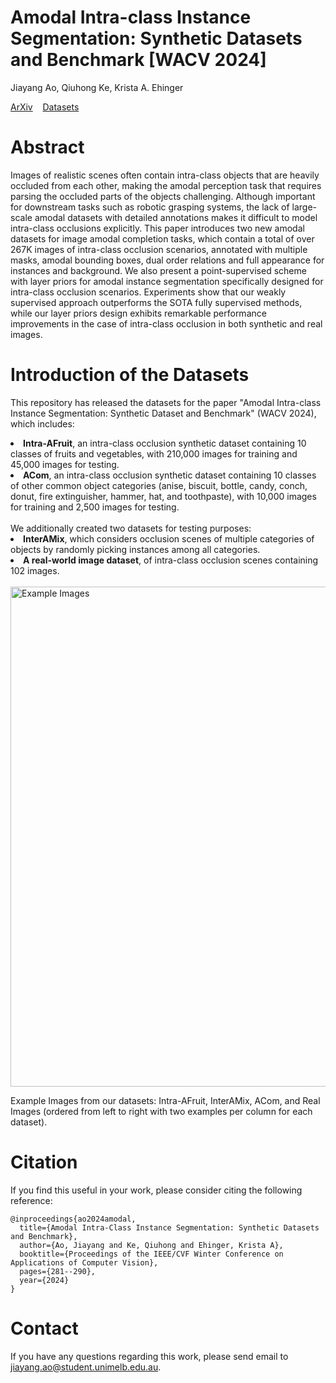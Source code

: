 # Amodal Intra-class Instance Segmentation: Synthetic Datasets and Benchmark [WACV 2024]

Jiayang Ao,  Qiuhong Ke, Krista A. Ehinger

[ArXiv](https://arxiv.org/abs/2303.06596)&nbsp;&nbsp;&nbsp;&nbsp;[Datasets](https://unimelbcloud-my.sharepoint.com/:f:/g/personal/jiayanga_student_unimelb_edu_au/EnJw4L6DwqtFs9URrdUKEuYBBsitZlqU-Vdd3H0fO55BWQ?e=dy8rNp)

# Abstract
Images of realistic scenes often contain intra-class objects that are heavily occluded from each other, making the amodal perception task that requires parsing the occluded parts of the objects challenging. Although important for downstream tasks such as robotic grasping systems, the lack of large-scale amodal datasets with detailed annotations makes it difficult to model intra-class occlusions explicitly. This paper introduces two new amodal datasets for image amodal completion tasks, which contain a total of over 267K images of intra-class occlusion scenarios, annotated with multiple masks, amodal bounding boxes, dual order relations and full appearance for instances and background. We also present a point-supervised scheme with layer priors for amodal instance segmentation specifically designed for intra-class occlusion scenarios. Experiments show that our weakly supervised approach outperforms the SOTA fully supervised methods, while our layer priors design exhibits remarkable performance improvements in the case of intra-class occlusion in both synthetic and real images.

# Introduction of the Datasets
This repository has released the datasets for the paper "Amodal Intra-class Instance Segmentation: Synthetic Dataset and Benchmark" (WACV 2024), which includes:
<li> <b> Intra-AFruit</b>, an intra-class occlusion synthetic dataset containing 10 classes of fruits and vegetables, with 210,000 images for training and 45,000 images for
testing.</li>
<li> <b> ACom</b>, an intra-class occlusion synthetic dataset containing 10 classes of other common object categories (anise, biscuit, bottle, candy, conch,
donut, fire extinguisher, hammer, hat, and toothpaste), with 10,000 images for training and 2,500 images for
testing. </li>

<br>
We additionally created two datasets for testing purposes:
<li> <b>InterAMix</b>, which considers occlusion scenes of multiple categories of objects by randomly picking instances among all categories.</li> 
<li> <b> A real-world image dataset</b>, of intra-class occlusion scenes containing 102 images.</li>
<br>
<img width="800" alt="Example Images" src="https://github.com/saraao/amodal-dataset/assets/39376629/f3295032-d539-45d6-b96a-b3b7831298eb">

Example Images from our datasets: Intra-AFruit, InterAMix, ACom, and Real Images (ordered from left to right with two examples per column for each dataset). 
<br>



# Citation
If you find this useful in your work, please consider citing the following reference:
```
@inproceedings{ao2024amodal,
  title={Amodal Intra-Class Instance Segmentation: Synthetic Datasets and Benchmark},
  author={Ao, Jiayang and Ke, Qiuhong and Ehinger, Krista A},
  booktitle={Proceedings of the IEEE/CVF Winter Conference on Applications of Computer Vision},
  pages={281--290},
  year={2024}
}
```

# Contact
If you have any questions regarding this work, please send email to jiayang.ao@student.unimelb.edu.au.
